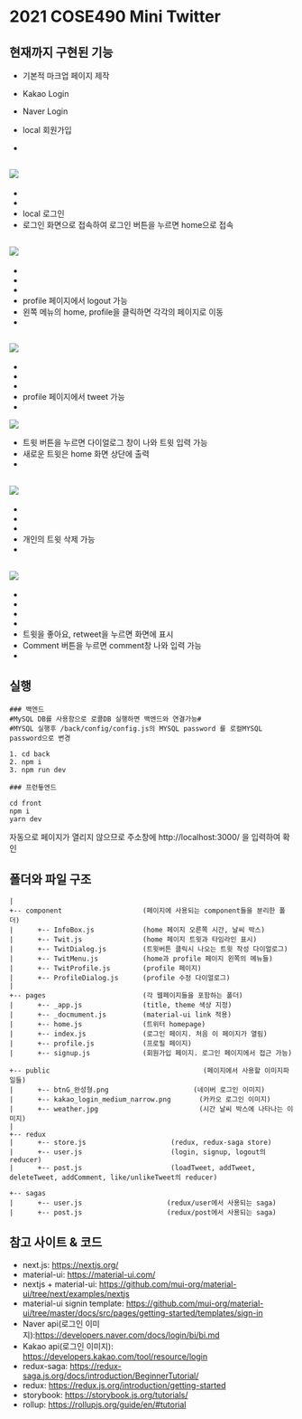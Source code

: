 # 2021 COSE490 Mini Twitter

## 현재까지 구현된 기능

- 기본적 마크업 페이지 제작
- Kakao Login
- Naver Login


- local 회원가입
- 
![](https://media.giphy.com/media/W9RYlwpHHiLxDoCSaC/giphy.gif)
-
-
-
- local 로그인
- 로그인 화면으로 접속하여 로그인 버튼을 누르면 home으로 접속

![](https://media.giphy.com/media/lURbSzcGqWpOwlVdp9/giphy.gif)
-
-
-
-
- profile 페이지에서 logout 가능
- 왼쪽 메뉴의 home, profile을 클릭하면 각각의 페이지로 이동
- 
![](https://media.giphy.com/media/C5SZmxx3rmUx3Hc7qF/giphy.gif)
-
-
-
-
- profile 페이지에서 tweet 가능
- 

![](https://media.giphy.com/media/gmYWkGinUGG6cUc9HG/giphy.gif)


- 트윗 버튼을 누르면 다이얼로그 창이 나와 트윗 입력 가능
- 새로운 트윗은 home 화면 상단에 출력
-
![](https://media.giphy.com/media/uViekL1QugDdq3h5gb/giphy.gif)
-
-
-
-
- 개인의 트윗 삭제 가능
- 
![](https://media.giphy.com/media/aBdouascNT725DpT7O/giphy.gif)
-
-
-
-
-
- 트윗을 좋아요, retweet을 누르면 화면에 표시
- Comment 버튼을 누르면 comment창 나와 입력 가능
- 


## 실행
 
```
### 백엔드
#MySQL DB를 사용함으로 로콜DB 실행하면 백엔드와 연결가능#
#MYSQL 실행후 /back/config/config.js의 MYSQL password 를 로컬MYSQL password으로 변경

1. cd back
2. npm i
3. npm run dev

### 프런틓엔드

cd front
npm i
yarn dev
```

자동으로 페이지가 열리지 않으므로 주소창에 http://localhost:3000/ 을 입력하여 확인

## 폴더와 파일 구조

```
|
+-- component                    (페이지에 사용되는 component들을 분리한 폴더)
|      +-- InfoBox.js            (home 페이지 오른쪽 시간, 날씨 박스)
|      +-- Twit.js               (home 페이지 트윗과 타임라인 표시)
|      +-- TwitDialog.js         (트윗버튼 클릭시 나오는 트윗 작성 다이얼로그)
|      +-- TwitMenu.js           (home과 profile 페이지 왼쪽의 메뉴들)
|      +-- TwitProfile.js        (profile 페이지)
|      +-- ProfileDialog.js      (profile 수정 다이얼로그)
|
+-- pages                        (각 웹페이지들을 포함하는 폴더)
|      +-- _app.js               (title, theme 색상 지정)
|      +-- _docmument.js         (material-ui link 적용)
|      +-- home.js               (트위터 homepage)
|      +-- index.js              (로그인 페이지. 처음 이 페이지가 열림)
|      +-- profile.js            (프로필 페이지)
|      +-- signup.js             (회원가입 페이지. 로그인 페이지에서 접근 가능)

+-- public                                      (페이지에서 사용할 이미지파일들)
|      +-- btnG_완성형.png                     (네이버 로그인 이미지)
|      +-- kakao_login_medium_narrow.png       (카카오 로그인 이미지)
|      +-- weather.jpg                         (시간 날씨 박스에 나타나는 이미지)
|
+-- redux
|      +-- store.js                     (redux, redux-saga store)
|      +-- user.js                      (login, signup, logout의 reducer)
|      +-- post.js                      (loadTweet, addTweet, deleteTweet, addComment, like/unlikeTweet의 reducer)

+-- sagas
|      +-- user.js                     (redux/user에서 사용되는 saga)
|      +-- post.js                     (redux/post에서 사용되는 saga)

```

## 참고 사이트 & 코드

- next.js: https://nextjs.org/
- material-ui: https://material-ui.com/
- nextjs + material-ui: https://github.com/mui-org/material-ui/tree/next/examples/nextjs
- material-ui signin template: https://github.com/mui-org/material-ui/tree/master/docs/src/pages/getting-started/templates/sign-in
- Naver api(로그인 이미지):https://developers.naver.com/docs/login/bi/bi.md
- Kakao api(로그인 이미지): https://developers.kakao.com/tool/resource/login
- redux-saga: https://redux-saga.js.org/docs/introduction/BeginnerTutorial/
- redux: https://redux.js.org/introduction/getting-started
- storybook: https://storybook.js.org/tutorials/
- rollup: https://rollupjs.org/guide/en/#tutorial
